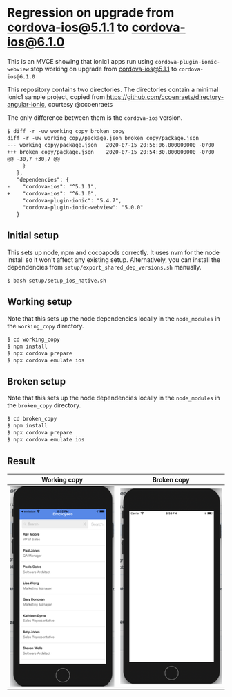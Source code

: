 # Regression on upgrade from cordova-ios@5.1.1 to cordova-ios@6.1.0

This is an MVCE showing that ionic1 apps run using
`cordova-plugin-ionic-webview` stop working on upgrade from cordova-ios@5.1.1
to `cordova-ios@6.1.0`

This repository contains two directories. The directories contain a minimal ionic1 sample project, copied from https://github.com/ccoenraets/directory-angular-ionic, courtesy @ccoenraets

The only difference between them is the `cordova-ios` version.

```
$ diff -r -uw working_copy broken_copy
diff -r -uw working_copy/package.json broken_copy/package.json
--- working_copy/package.json	2020-07-15 20:56:06.000000000 -0700
+++ broken_copy/package.json	2020-07-15 20:54:30.000000000 -0700
@@ -30,7 +30,7 @@
     }
   },
   "dependencies": {
-    "cordova-ios": "^5.1.1",
+    "cordova-ios": "^6.1.0",
     "cordova-plugin-ionic": "5.4.7",
     "cordova-plugin-ionic-webview": "5.0.0"
   }
```

## Initial setup

This sets up node, npm and cocoapods correctly. It uses nvm for the node
install so it won't affect any existing setup. Alternatively, you can install
the dependencies from `setup/export_shared_dep_versions.sh` manually.

```
$ bash setup/setup_ios_native.sh
```

## Working setup

Note that this sets up the node dependencies locally in the `node_modules` in the `working_copy` directory.

```
$ cd working_copy
$ npm install
$ npx cordova prepare
$ npx cordova emulate ios
```

## Broken setup

Note that this sets up the node dependencies locally in the `node_modules` in the `broken_copy` directory.

```
$ cd broken_copy
$ npm install
$ npx cordova prepare
$ npx cordova emulate ios
```

## Result

| Working copy | Broken copy |
| -----------  | ----------- |
| ![working_copy](result_screenshots/working_screenshot.png) | ![broken_copy](result_screenshots/broken_screenshot.png)
 
